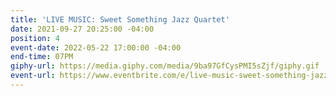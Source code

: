 ```yaml
---
title: 'LIVE MUSIC: Sweet Something Jazz Quartet'
date: 2021-09-27 20:25:00 -04:00
position: 4
event-date: 2022-05-22 17:00:00 -04:00
end-time: 07PM
giphy-url: https://media.giphy.com/media/9ba97GfCysPMI5sZjf/giphy.gif
event-url: https://www.eventbrite.com/e/live-music-sweet-something-jazz-quartet-tickets-320403243727
---
```


